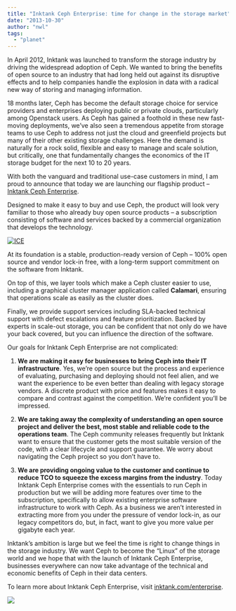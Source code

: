 ```yaml
---
title: "Inktank Ceph Enterprise: time for change in the storage market"
date: "2013-10-30"
author: "nwl"
tags: 
  - "planet"
---
```


In April 2012, Inktank was launched to transform the storage industry by driving the widespread adoption of Ceph. We wanted to bring the benefits of open source to an industry that had long held out against its disruptive effects and to help companies handle the explosion in data with a radical new way of storing and managing information.

18 months later, Ceph has become the default storage choice for service providers and enterprises deploying public or private clouds, particularly among Openstack users. As Ceph has gained a foothold in these new fast-moving deployments, we’ve also seen a tremendous appetite from storage teams to use Ceph to address not just the cloud and greenfield projects but many of their other existing storage challenges. Here the demand is naturally for a rock solid, flexible and easy to manage and scale solution, but critically, one that fundamentally changes the economics of the IT storage budget for the next 10 to 20 years.

With both the vanguard and traditional use-case customers in mind, I am proud to announce that today we are launching our flagship product – [Inktank Ceph Enterprise](http://inktank.com/enterprise).

Designed to make it easy to buy and use Ceph, the product will look very familiar to those who already buy open source products – a subscription consisting of software and services backed by a commercial organization that develops the technology.

[![ICE](images/ICE-500px.png)](http://www.inktank.com/wp-content/uploads/2013/10/ICE-500px.png "Inktank Ceph Enterprise: time for change in the storage market")

At its foundation is a stable, production-ready version of Ceph – 100% open source and vendor lock-in free, with a long-term support commitment on the software from Inktank.

On top of this, we layer tools which make a Ceph cluster easier to use, including a graphical cluster manager application called **Calamari**, ensuring that operations scale as easily as the cluster does.

Finally, we provide support services including SLA-backed technical support with defect escalations and feature prioritization. Backed by experts in scale-out storage, you can be confident that not only do we have your back covered, but you can influence the direction of the software.

Our goals for Inktank Ceph Enterprise are not complicated:

1. **We are making it easy for businesses to bring Ceph into their IT infrastructure**. Yes, we’re open source but the process and experience of evaluating, purchasing and deploying should not feel alien, and we want the experience to be even better than dealing with legacy storage vendors. A discrete product with price and features makes it easy to compare and contrast against the competition. We’re confident you’ll be impressed.

3. **We are taking away the complexity of understanding an open source project and deliver the best, most stable and reliable code to the operations team**. The Ceph community releases frequently but Inktank want to ensure that the customer gets the most suitable version of the code, with a clear lifecycle and support guarantee. We worry about navigating the Ceph project so you don’t have to.

5. **We are providing ongoing value to the customer and continue to reduce TCO to squeeze the excess margins from the industry**. Today Inktank Ceph Enterprise comes with the essentials to run Ceph in production but we will be adding more features over time to the subscription, specifically to allow existing enterprise software infrastructure to work with Ceph. As a business we aren’t interested in extracting more from you under the pressure of vendor lock-in, as our legacy competitors do, but, in fact, want to give you more value per gigabyte each year.

Inktank’s ambition is large but we feel the time is right to change things in the storage industry. We want Ceph to become the “Linux” of the storage world and we hope that with the launch of Inktank Ceph Enterprise, businesses everywhere can now take advantage of the technical and economic benefits of Ceph in their data centers.

To learn more about Inktank Ceph Enterprise, visit [inktank.com/enterprise](http://inktank.com/enterprise).

![](http://track.hubspot.com/__ptq.gif?a=265024&k=14&bu=http%3A%2F%2Fwww.inktank.com&r=http%3A%2F%2Fwww.inktank.com%2Finktank-ceph-enterprise%2Finktank-ceph-enterprise-launch%2F&bvt=rss&p=wordpress)
